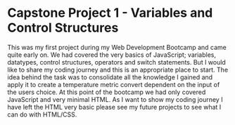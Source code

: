 # Capstone Project 1 - Variables and Control Structures
This was my first project during my Web Development Bootcamp and came quite early on. We had covered the very basics of JavaScript; variables, datatypes, control structures, operators and switch statements. But I would like to share my coding journey and this is an appropriate place to start. The idea behind the task was to consolidate all the knowledge I gained and apply it to create a temperature metric convert dependent on the input of the users choice. At this point of the bootcamp we had only covered JavaScript and very minimal HTML. As I want to show my coding journey I have left the HTML very basic please see my future projects to see what I can do with HTML/CSS.